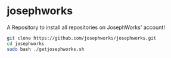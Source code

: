 # josephworks
A Repository to install all repositories on JosephWorks' account!

```sh
git clone https://github.com/josephworks/josephworks.git
cd josephworks
sudo bash ./getjosephworks.sh
```
